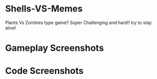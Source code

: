 # Shells-VS-Memes
Plants Vs Zombies type game!!
Super Challenging and hard!!
try to stay alive!

# Gameplay Screenshots




# Code Screenshots




